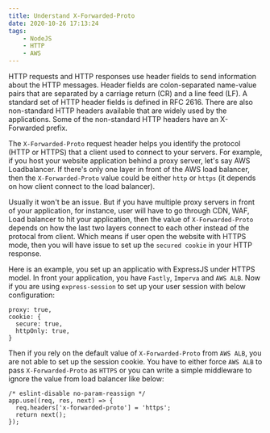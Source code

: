```yaml
---
title: Understand X-Forwarded-Proto
date: 2020-10-26 17:13:24
tags: 
    - NodeJS
    - HTTP
    - AWS
---
```


HTTP requests and HTTP responses use header fields to send information about the HTTP messages. Header fields are colon-separated name-value pairs that are separated by a carriage return (CR) and a line feed (LF). A standard set of HTTP header fields is defined in RFC 2616. There are also non-standard HTTP headers available that are widely used by the applications. Some of the non-standard HTTP headers have an X-Forwarded prefix. 

The `X-Forwarded-Proto` request header helps you identify the protocol (HTTP or HTTPS) that a client used to connect to your servers. For example, if you host your website application behind a proxy server, let's say AWS Loadbalancer. If there's only one layer in front of the AWS load balancer, then the `X-Forwarded-Proto` value could be either `http` or `https` (it depends on how client connect to the load balancer). 

Usually it won't be an issue. But if you have multiple proxy servers in front of your application, for instance, user will have to go through CDN, WAF, Load balancer to hit your application, then the value of `X-Forwarded-Proto` depends on how the last two layers connect to each other instead of the protocal from client. Which means if user open the website with HTTPS mode, then you will have issue to set up the `secured cookie` in your HTTP response. 

Here is an example, you set up an applicatio with ExpressJS under HTTPS model. In front your application, you have `Fastly`, `Imperva` and `AWS ALB`. Now if you are using `express-session` to set up your user session with below configuration:
```
proxy: true,
cookie: {
  secure: true,
  httpOnly: true,
}
```
Then if you rely on the default value of `X-Forwarded-Proto` from `AWS ALB`, you are not able to set up the session cookie. You have to either force `AWS ALB` to pass `X-Forwarded-Proto` as `HTTPS` or you can write a simple middleware to ignore the value from load balancer like below:

```
/* eslint-disable no-param-reassign */
app.use((req, res, next) => {
  req.headers['x-forwarded-proto'] = 'https';
  return next();
});
```


